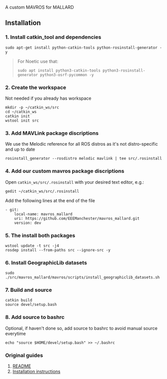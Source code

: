 A custom MAVROS for MALLARD  

## Installation  
### 1. Install catkin_tool and dependencies
```
sudo apt-get install python-catkin-tools python-rosinstall-generator -y
```  
> For Noetic use that:  
> ```
> sudo apt install python3-catkin-tools python3-rosinstall-generator python3-osrf-pycommon -y
> ```

### 2. Create the workspace
Not needed if you already has workspace

```
mkdir -p ~/catkin_ws/src  
cd ~/catkin_ws  
catkin init  
wstool init src  
```

### 3. Add MAVLink package discriptions
We use the Melodic reference for all ROS distros as it's not distro-specific and up to date
```
rosinstall_generator --rosdistro melodic mavlink | tee src/.rosinstall
```

### 4. Add our custom mavros package discriptions
Open `catkin_ws/src/.rosinstall` with your desired text editor, e.g.:
```
gedit ~/catkin_ws/src/.rosinstall
```
Add the following lines at the end of the file
```
- git:  
    local-name: mavros_mallard  
    uri: https://github.com/EEEManchester/mavros_mallard.git  
    version: dev
```    

### 5. The install both packages
```
wstool update -t src -j4
rosdep install --from-paths src --ignore-src -y
```

### 6. Install GeographicLib datasets
```
sudo ./src/mavros_mallard/mavros/scripts/install_geographiclib_datasets.sh
```

### 7. Build and source
```
catkin build
source devel/setup.bash
```

### 8. Add source to bashrc
Optional, if haven't done so, add source to bashrc to avoid manual source everytime
```
echo "source $HOME/devel/setup.bash" >> ~/.bashrc 
```

### Original guides
1. [README](https://github.com/EEEManchester/mavros_mallard/blob/master/README_MAVROS.md)
2. [Installation instructions](https://github.com/mavlink/mavros/blob/master/mavros/README.md#installation)
